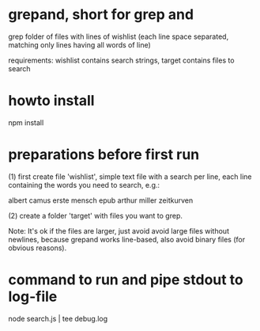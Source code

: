 # grepand, short for grep and

grep folder of files with lines of wishlist (each line space separated, matching only lines having all words of line)

requirements:
wishlist contains search strings,
target contains files to search


# howto install
npm install

# preparations before first run
(1)
first create file 'wishlist', simple text file with a search per line,
each line containing the words you need to search, e.g.:

albert camus erste mensch epub
arthur miller zeitkurven

(2)
create a folder 'target' with files you want to grep.

Note: It's ok if the files are larger, just avoid avoid large files without newlines,
because grepand works line-based, also avoid binary files (for obvious reasons).

# command to run and pipe stdout to log-file
node search.js | tee debug.log 

